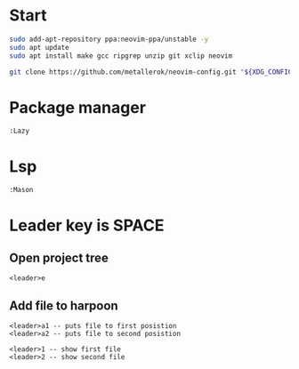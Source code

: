 # Start
```bash
sudo add-apt-repository ppa:neovim-ppa/unstable -y
sudo apt update
sudo apt install make gcc ripgrep unzip git xclip neovim
```


```bash
git clone https://github.com/metallerok/neovim-config.git "${XDG_CONFIG_HOME:-$HOME/.config}"/nvim
```

# Package manager
```
:Lazy
```

# Lsp
```
:Mason
```

# Leader key is SPACE
## Open project tree
```
<leader>e
```

## Add file to harpoon
```
<leader>a1 -- puts file to first posistion
<leader>a2 -- puts file to second posistion
```

```
<leader>1 -- show first file
<leader>2 -- show second file
```
